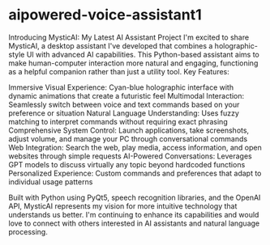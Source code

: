 # aipowered-voice-assistant1

Introducing MysticAI: My Latest AI Assistant Project
I'm excited to share MysticAI, a desktop assistant I've developed that combines a holographic-style UI with advanced AI capabilities. This Python-based assistant aims to make human-computer interaction more natural and engaging, functioning as a helpful companion rather than just a utility tool.
Key Features:

Immersive Visual Experience: Cyan-blue holographic interface with dynamic animations that create a futuristic feel
Multimodal Interaction: Seamlessly switch between voice and text commands based on your preference or situation
Natural Language Understanding: Uses fuzzy matching to interpret commands without requiring exact phrasing
Comprehensive System Control: Launch applications, take screenshots, adjust volume, and manage your PC through conversational commands
Web Integration: Search the web, play media, access information, and open websites through simple requests
AI-Powered Conversations: Leverages GPT models to discuss virtually any topic beyond hardcoded functions
Personalized Experience: Custom commands and preferences that adapt to individual usage patterns

Built with Python using PyQt5, speech recognition libraries, and the OpenAI API, MysticAI represents my vision for more intuitive technology that understands us better.
I'm continuing to enhance its capabilities and would love to connect with others interested in AI assistants and natural language processing.
